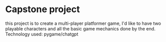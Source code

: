 # Capstone project
this project is to create a multi-player platformer game, I'd like to have two playable characters and all the basic game mechanics done by the end.
Technology used: pygame/chatgpt
